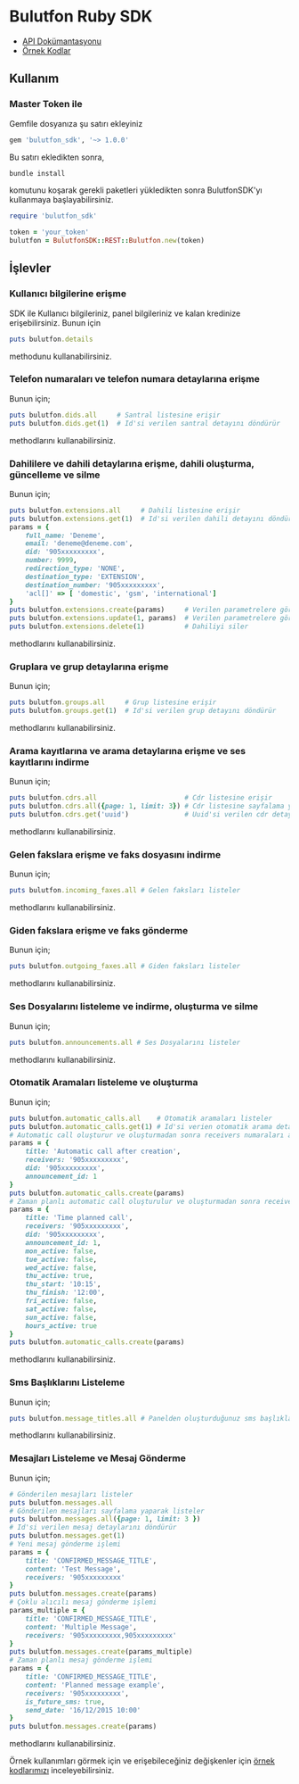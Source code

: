 # Bulutfon Ruby SDK

* [API Dokümantasyonu](https://github.com/bulutfon/documents/tree/master/API)
* [Örnek Kodlar](https://github.com/bulutfon/ruby-sdk/tree/master/examples)

## Kullanım

### Master Token ile

Gemfile dosyanıza şu satırı ekleyiniz

```  ruby
gem 'bulutfon_sdk', '~> 1.0.0'
```

	
Bu satırı ekledikten sonra,

```  bash
bundle install
```
komutunu koşarak gerekli paketleri yükledikten sonra BulutfonSDK'yı kullanmaya başlayabilirsiniz.

```ruby
require 'bulutfon_sdk'

token = 'your_token'
bulutfon = BulutfonSDK::REST::Bulutfon.new(token)
```

## İşlevler

### Kullanıcı bilgilerine erişme

SDK ile Kullanıcı bilgileriniz, panel bilgileriniz ve kalan kredinize erişebilirsiniz.
Bunun için 

``` ruby
puts bulutfon.details
```

methodunu kullanabilirsiniz.

### Telefon numaraları ve telefon numara detaylarına erişme

Bunun için;

```ruby
puts bulutfon.dids.all     # Santral listesine erişir
puts bulutfon.dids.get(1)  # Id'si verilen santral detayını döndürür 
```

methodlarını kullanabilirsiniz.

### Dahililere ve dahili detaylarına erişme, dahili oluşturma, güncelleme ve silme

Bunun için;

```ruby
puts bulutfon.extensions.all     # Dahili listesine erişir
puts bulutfon.extensions.get(1)  # Id'si verilen dahili detayını döndürür
params = {
    full_name: 'Deneme',
    email: 'deneme@deneme.com',
    did: '905xxxxxxxxx',
    number: 9999,
    redirection_type: 'NONE',
    destination_type: 'EXTENSION',
    destination_number: '905xxxxxxxxx',
    'acl[]' => [ 'domestic', 'gsm', 'international']
}
puts bulutfon.extensions.create(params)     # Verilen parametrelere göre yeni dahili oluşturur.
puts bulutfon.extensions.update(1, params)  # Verilen parametrelere göre dahiliyi günceller
puts bulutfon.extensions.delete(1)          # Dahiliyi siler    
```

methodlarını kullanabilirsiniz.

### Gruplara ve grup detaylarına erişme

Bunun için;

```ruby
puts bulutfon.groups.all     # Grup listesine erişir
puts bulutfon.groups.get(1)  # Id'si verilen grup detayını döndürür 
```

methodlarını kullanabilirsiniz.

### Arama kayıtlarına ve arama detaylarına erişme ve ses kayıtlarını indirme

Bunun için;

```ruby
puts bulutfon.cdrs.all                      # Cdr listesine erişir
puts bulutfon.cdrs.all({page: 1, limit: 3}) # Cdr listesine sayfalama yaparak erişir
puts bulutfon.cdrs.get('uuid')              # Uuid'si verilen cdr detayını döndürür 
```

methodlarını kullanabilirsiniz.

### Gelen fakslara erişme ve faks dosyasını indirme

Bunun için;

```ruby
puts bulutfon.incoming_faxes.all # Gelen faksları listeler 
```

methodlarını kullanabilirsiniz.

### Giden fakslara erişme ve faks gönderme

Bunun için;

```ruby
puts bulutfon.outgoing_faxes.all # Giden faksları listeler 
```

methodlarını kullanabilirsiniz.
    
### Ses Dosyalarını listeleme ve indirme, oluşturma ve silme

Bunun için;

```ruby
puts bulutfon.announcements.all # Ses Dosyalarını listeler 
```

methodlarını kullanabilirsiniz.

### Otomatik Aramaları listeleme ve oluşturma

Bunun için;

```ruby
puts bulutfon.automatic_calls.all    # Otomatik aramaları listeler
puts bulutfon.automatic_calls.get(1) # Id'si verien otomatik arama detaylarını görüntüler 
# Automatic call oluşturur ve oluşturmadan sonra receivers numaraları aranır
params = {
    title: 'Automatic call after creation',
    receivers: '905xxxxxxxxx',
    did: '905xxxxxxxxx',
    announcement_id: 1
}
puts bulutfon.automatic_calls.create(params)
# Zaman planlı automatic call oluşturulur ve oluşturmadan sonra receivers numaraları perşembe günü saat 10:15 ile 12:00 arasında aranır
params = {
    title: 'Time planned call',
    receivers: '905xxxxxxxxx',
    did: '905xxxxxxxxx',
    announcement_id: 1,
    mon_active: false,
    tue_active: false,
    wed_active: false,
    thu_active: true,
    thu_start: '10:15',
    thu_finish: '12:00',
    fri_active: false,
    sat_active: false,
    sun_active: false,
    hours_active: true
}
puts bulutfon.automatic_calls.create(params)
```

methodlarını kullanabilirsiniz.

### Sms Başlıklarını Listeleme

Bunun için;

```ruby
puts bulutfon.message_titles.all # Panelden oluşturduğunuz sms başlıklarını listeler
```

methodlarını kullanabilirsiniz.

### Mesajları Listeleme ve Mesaj Gönderme

Bunun için;

```ruby
# Gönderilen mesajları listeler
puts bulutfon.messages.all 
# Gönderilen mesajları sayfalama yaparak listeler 
puts bulutfon.messages.all({page: 1, limit: 3 })
# Id'si verilen mesaj detaylarını döndürür
puts bulutfon.messages.get(1)
# Yeni mesaj gönderme işlemi
params = {
    title: 'CONFIRMED_MESSAGE_TITLE',
    content: 'Test Message',
    receivers: '905xxxxxxxxx'
}
puts bulutfon.messages.create(params)
# Çoklu alıcılı mesaj gönderme işlemi
params_multiple = {
    title: 'CONFIRMED_MESSAGE_TITLE',
    content: 'Multiple Message',
    receivers: '905xxxxxxxxx,905xxxxxxxxx'
}
puts bulutfon.messages.create(params_multiple)
# Zaman planlı mesaj gönderme işlemi
params = {
    title: 'CONFIRMED_MESSAGE_TITLE',
    content: 'Planned message example',
    receivers: '905xxxxxxxxx',
    is_future_sms: true,
    send_date: '16/12/2015 10:00'
}
puts bulutfon.messages.create(params)
```

methodlarını kullanabilirsiniz.

Örnek kullanımları görmek için ve erişebileceğiniz değişkenler için [örnek kodlarımızı](https://github.com/bulutfon/ruby-sdk/tree/master/examples) inceleyebilirsiniz.
    
